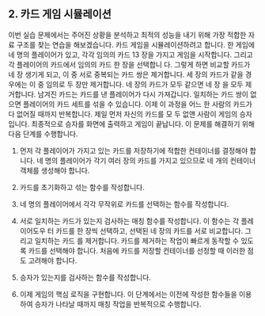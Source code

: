## 2. 카드 게임 시뮬레이션
 이번 실습 문제에서는 주어진 상황을 분석하고 최적의 성능을 내기 위해 가장 적합한 자료 구조를 찾는 연습을 해보겠습니다. 카드 게임을 시뮬레이션하려고 합니다. 한 게임에 네 명의 플레이어가 있고, 각각 임의의 카드 13 장을 가지고 게임을 시작합니다. 그리고 각 플레이어의 카드에서 임의의 카드 한 장을 선택합니 다. 그렇게 하면 비교할 카드가 네 장 생기게 되고, 이 중 서로 중복되는 카드 쌍은 제거합니다. 세 장의 카드가 같을 경우에는 이 중 임의로 두 장만 제거합니다. 네 장의 카드가 모두 같으면 네 장 을 모두 제거합니다. 남겨진 카드는 카드를 낸 플레이어가 다시 가져갑니다. 일치하는 카드 쌍이 없으면 플레이어의 카드 세트를 섞을 수 있습니다. 이제 이 과정을 어느 한 사람의 카드가 다 없어질 때까지 반복합니다. 제일 먼저 자신의 카드를 모 두 없앤 사람이 게임의 승자입니다. 최종적으로 승자를 화면에 출력하고 게임이 끝납니다. 이 문제를 해결하기 위해 다음 단계를 수행합니다.



1. 먼저 각 플레이어가 가지고 있는 카드를 저장하기에 적합한 컨테이너를 결정해야 합니다. 네 명의 플레이어가 각기 여러 장의 카드를 가지고 있으므로 네 개의 컨테이너 객체를 생성해야 합니다.
2. 카드를 초기화하고 섞는 함수를 작성합니다.
3. 네 명의 플레이어에서 각각 무작위로 카드를 선택하는 함수를 작성합니다. 
4. 서로 일치하는 카드가 있는지 검사하는 매칭 함수를 작성합니다. 이 함수는 각 플레이어도우 터 카드를 한 장씩 선택하고, 선택된 네 장의 카드를 서로 비교합니다. 그리고 일치하는 카드 를 제거합니다. 카드를 제거하는 작업이 빠르게 동작할 수 있도록 카드를 선택해야 합니다. 처음에 카드를 저장할 컨테이너를 선정할 때 이러한 점도 고려해야 합니다.

5. 승자가 있는지를 검사하는 함수를 작성합니다.

6. 이제 게임의 핵심 로직을 구현합니다. 이 단계에서는 이전에 작성한 함수들을 이용하여 승자가 나타날 때까지 매칭 작업을 반복적으로 수행합니다. 